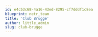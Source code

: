 ```yaml
---
id: e4c53c68-4a16-43ed-8295-cf7dddf1c8ea
blueprint: netr_team
title: 'Club Brügge'
author: little_admin
slug: club-brugge
---
```


